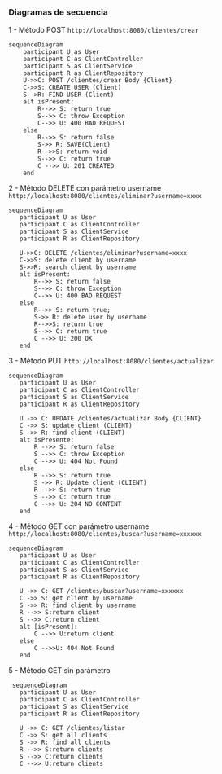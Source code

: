 ### Diagramas de secuencia


1 - Método POST `http://localhost:8080/clientes/crear`

```mermaid
sequenceDiagram
    participant U as User
    participant C as ClientController
    participant S as ClientService
    participant R as ClientRepository    
    U->>C: POST /clientes/crear Body {Client}
    C->>S: CREATE USER (Client)
    S-->R: FIND USER (Client)
    alt isPresent:
        R-->> S: return true
        S-->> C: throw Exception
        C-->> U: 400 BAD REQUEST
    else
        R-->> S: return false
        S->> R: SAVE(Client)
        R-->>S: return void
        S-->> C: return true
        C -->> U: 201 CREATED
    end
```


2 - Método DELETE con parámetro username `http://localhost:8080/clientes/eliminar?username=xxxx`

```mermaid
sequenceDiagram
   participant U as User
   participant C as ClientController
   participant S as ClientService
   participant R as ClientRepository

   U->>C: DELETE /clientes/eliminar?username=xxxx
   C->>S: delete client by username
   S->>R: search client by username
   alt isPresent:
       R-->> S: return false 
       S-->> C: throw Exception
       C-->> U: 400 BAD REQUEST
   else
       R-->> S: return true;
       S->> R: delete user by username
       R-->>S: return true
       S-->> C: return true
       C -->> U: 200 OK
   end
```

3 - Método PUT `http://localhost:8080/clientes/actualizar`

```mermaid
sequenceDiagram
   participant U as User
   participant C as ClientController
   participant S as ClientService
   participant R as ClientRepository

   U ->> C: UPDATE /clientes/actualizar Body {CLIENT}
   C ->> S: update client (CLIENT)
   S ->> R: find client (CLIENT)
   alt isPresente:
       R -->> S: return false
       S -->> C: throw Exception
       C -->> U: 404 Not Found
   else
       R -->> S: return true
       S ->> R: Update client (CLIENT)
       R -->> S: return true
       S -->> C: return true
       C -->> U: 204 NO CONTENT 
   end
```

4 - Método GET con parámetro username `http://localhost:8080/clientes/buscar?username=xxxxxx`

```mermaid
sequenceDiagram
   participant U as User
   participant C as ClientController
   participant S as ClientService
   participant R as ClientRepository

   U ->> C: GET /clientes/buscar?username=xxxxxx
   C ->> S: get client by username
   S ->> R: find client by username
   R -->> S:return client
   S -->> C:return client
   alt [isPresent]:
       C -->> U:return client
   else
       C -->>U: 404 Not Found
   end
```

5 - Método GET sin parámetro

```mermaid
 sequenceDiagram
   participant U as User
   participant C as ClientController
   participant S as ClientService
   participant R as ClientRepository

   U ->> C: GET /clientes/listar
   C ->> S: get all clients
   S ->> R: find all clients
   R -->> S:return clients
   S -->> C:return clients
   C -->> U:return clients
```
